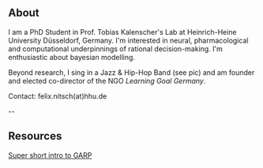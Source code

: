 ## About

I am a PhD Student in Prof. Tobias Kalenscher's Lab at Heinrich-Heine University Düsseldorf, Germany. I'm interested in neural, pharmacological and computational underpinnings of rational decision-making. I'm enthusiastic about bayesian modelling. 

Beyond research, I sing in a Jazz & Hip-Hop Band (see pic) and am founder and elected co-director of the NGO *Learning Goal Germany*.

Contact: felix.nitsch(at)hhu.de

--

## Resources

<a href="/2019-09-10-RevPref-Basics.pdf">Super short intro to GARP</a>
